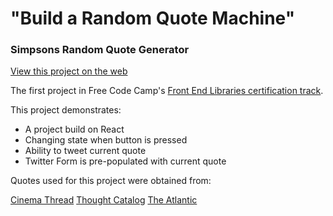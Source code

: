 # "Build a Random Quote Machine"
### Simpsons Random Quote Generator

[View this project on the web](https://dvislearning.github.io/simpsons-quote-machine/)

The first project in Free Code Camp's [Front End Libraries certification track](https://learn.freecodecamp.org/front-end-libraries/front-end-libraries-projects/build-a-random-quote-machine).

This project demonstrates:

- A project build on React
- Changing state when button is pressed
- Ability to tweet current quote
- Twitter Form is pre-populated with current quote

Quotes used for this project were obtained from:

[Cinema Thread](https://cinemathread.com/tv-film/15-simpsons-quotes-we-wish-werent-true/)
[Thought Catalog](https://thoughtcatalog.com/oliver-miller/2012/07/simpsons-quotes-in-order-of-awesomeness/)
[The Atlantic](https://www.theatlantic.com/entertainment/archive/2014/08/the-greatest-line-every-simpsons-character-ever-delivered/378879/)